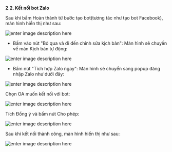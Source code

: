 **2.2. Kết nối bot Zalo** 

Sau khi bấm Hoàn thành từ bước tạo bot(tương tác như tạo bot Facebook), màn hình hiển thị như sau:

![enter image description here](https://static8.muarecdn.com/original/muare/images/2022/03/01/6228350_14.jpg)

- Bấm vào nút "Bỏ qua và đi đến chỉnh sửa kịch bản": Màn hình sẽ chuyền về màn Kịch bản tự động:

![enter image description here](https://chatbizfly.mediacdn.vn/2022/12/08/chatbot/img_15jpg1670489539.jpg)

- Bấm nút "Tích hợp Zalo ngay": Màn hình sẽ chuyển sang popup đăng nhập Zalo như dưới đây: 

![enter image description here](https://static8.muarecdn.com/original/muare/images/2022/03/01/6228352_16.jpg)

Chọn OA muốn kết nối với bot: 

![enter image description here](https://static8.muarecdn.com/original/muare/images/2022/03/01/6228371_17.jpg)

Tích Đồng ý và bấm nút Cho phép:

![enter image description here](https://static8.muarecdn.com/original/muare/images/2022/03/01/6228372_18.jpg)

Sau khi kết nối thành công, màn hình hiển thị như sau:

![enter image description here](https://static8.muarecdn.com/original/muare/images/2022/03/01/6228375_19.jpg)